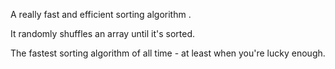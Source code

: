 A really fast and efficient sorting algorithm .

It randomly shuffles an array until it's sorted.

The fastest sorting algorithm of all time - at least when you're lucky enough.
